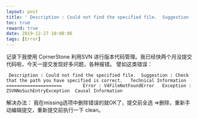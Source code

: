 ```yaml
---
layout: post
title: ' Description : Could not find the specified file.  Suggestion : Check that the path you have specified is correct.'
toc: true
reward: true
date: 2019-12-27 10:08:06
tags: [Error]
---
```

记录下我使用 CornerStone 利用SVN 进行版本代码管理。我已经快两个月没提交代码啦，今天一提交发现好多问题，各种报错。
譬如这类错误：
```
 Description : Could not find the specified file.  Suggestion : Check that the path you have specified is correct.   Technical Information =====================        Error : V4FileNotFoundError   Exception : ZSVNNoSuchEntryException  Causal Information 
 ```
 解决办法：
 我在missing选项中删除错误的就OK了，提交前全选 =>删除，重新手动编辑提交，重新提交前执行一下  clean。